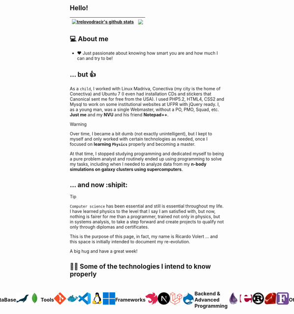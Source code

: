 ## Hello!

| <a href="https://github.com/trelovodracir/github-readme-stats"><img align="center" src="https://github-readme-stats.vercel.app/api?username=trelovodracir&show_icons=true&include_all_commits=true&theme=buefy&hide_border=true" alt="trelovodracir's github stats" /></a> | <a href="https://github.com/trelovodracir/github-readme-stats"><img align="center" src="https://github-readme-stats.vercel.app/api/top-langs/?username=trelovodracir&layout=compact&theme=buefy&hide_border=true" /></a> |
| ------------- | ------------- |


## 💻 About me

- ❤️ Just passionate about knowing how smart you are and how much I can and try to be!

## ... but :+1:

As a `child`, I worked with Linux Madriva, Conectiva (my city is the home of Conectiva) and Ubuntu 7 (I even had installation CDs and stickers that Canonical sent me for free from the USA). I ​​used PHP5.2, HTML4, CSS2 and Mysql to work on some institutional websites at UFPR with jQuery ready. I, as a young man, was a single Webmaster, without a PO, PMO, Squad, etc. **Just me** and my **NVU** and his friend **Notepad++**.

> [!WARNING]
> Over time, I became a bit dumb (not exactly unintelligent), but I kept to myself and only worked with certain technologies as needed, once I focused on **learning `Physics`** properly and becoming a master. 

At that time, I stopped studying programming and dedicated myself to being a pure problem analyst and routinely ended up using programming to solve my tasks, including when I needed to analyze data from my **n-body simulations on galaxy clusters using supercomputers**.

## ... and now :shipit:

> [!TIP]
> `Computer science` has been essential and still is essential throughout my life. I have learned physics to the level that I say I am satisfied with, but now, nothing is fairer for me than a programmer, trained not only in physics, but in systems analysis, to take a step forward and create projects to qualify not only through diplomas and certificates.

This is the purpose of this page, in fact, my name is Ricardo Volert ... and this space is initially intended to document my re-evolution.

A big hug and have a great week!

## 👨‍💻 Some of the technologies I intend to know properly

<div style="display: flex; align-items: center; justify-content: center;">

### **Web**
  <img src="https://github.com/devicons/devicon/blob/master/icons/html5/html5-original.svg" alt="html5" width="40" height="40"/> 
  <img src="https://github.com/devicons/devicon/blob/master/icons/javascript/javascript-original.svg" alt="javascript" width="40" height="40"/>

### **Basics**
  <img src="https://github.com/devicons/devicon/blob/master/icons/python/python-original.svg" alt="python" width="40" height="40"/>
  <img src="https://github.com/devicons/devicon/blob/master/icons/php/php-original.svg" alt="php" width="40" height="40"/>

### **DataBase**
  <img src="https://github.com/devicons/devicon/blob/master/icons/mariadb/mariadb-original.svg" alt="mariadb" width="40" height="40"/>
  <img src="https://github.com/devicons/devicon/blob/master/icons/mongodb/mongodb-original.svg" alt="mongodb" width="40" height="40"/>

### **Tools**
  <img src="https://github.com/devicons/devicon/blob/master/icons/git/git-original.svg" alt="git" width="40" height="40"/>
  <img src="https://github.com/devicons/devicon/blob/master/icons/docker/docker-original.svg" alt="docker" width="40" height="40"/>
  <img src="https://github.com/devicons/devicon/blob/master/icons/vscode/vscode-original.svg" alt="vscode" width="40" height="40"/>
  <img src="https://github.com/devicons/devicon/blob/master/icons/linux/linux-original.svg" alt="linux" width="40" height="40"/>
  <img src="https://github.com/devicons/devicon/blob/master/icons/windows11/windows11-original.svg" alt="windows11" width="40" height="40"/>

### **Frameworks**
  <img src="https://github.com/devicons/devicon/blob/master/icons/nestjs/nestjs-original.svg" alt="nestjs" width="40" height="40"/>
  <img src="https://github.com/devicons/devicon/blob/master/icons/nextjs/nextjs-original.svg" alt="nextjs" width="40" height="40"/>
  <img src="https://github.com/devicons/devicon/blob/master/icons/laravel/laravel-original.svg" alt="laravel" width="40" height="40"/>
  <img src="https://github.com/devicons/devicon/blob/master/icons/drupal/drupal-original.svg" alt="drupal" width="40" height="40"/>

### **Backend & Advanced Programming**
  <img src="https://github.com/devicons/devicon/blob/master/icons/elixir/elixir-original.svg" alt="elixir" width="40" height="40"/>
  <img src="https://github.com/devicons/devicon/blob/master/icons/erlang/erlang-original.svg" alt="erlang" width="40" height="40"/>
  <img src="https://github.com/devicons/devicon/blob/master/icons/rust/rust-original.svg" alt="rust" width="40" height="40"/>
  <img src="https://github.com/devicons/devicon/blob/master/icons/ruby/ruby-original.svg" alt="ruby" width="40" height="40"/>
  <img src="https://github.com/devicons/devicon/blob/master/icons/fortran/fortran-original.svg" alt="fortran" width="40" height="40"/>

### **Others**
  <img src="https://github.com/devicons/devicon/blob/master/icons/scikitlearn/scikitlearn-original.svg" alt="scikitlearn" width="40" height="40"/>
  <img src="https://github.com/devicons/devicon/blob/master/icons/latex/latex-original.svg" alt="latex" width="40" height="40"/>
  <img src="https://github.com/devicons/devicon/blob/master/icons/gcc/gcc-original.svg" alt="gcc" width="40" height="40"/>


  
## 🔥 Streak

<div style="display: flex; flex-wrap: wrap; gap: 10px; width: 100%; height: auto; margin-bottom: 10px;">
<img src="[https://streak-stats.demolab.com?user=trelovodracir&theme=dracula](https://streak-stats.demolab.com?user=trelovodracir&theme=dracula)" alt="github-streak" />
</div>
